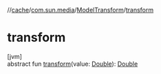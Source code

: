 //[cache](../../../index.md)/[com.sun.media](../index.md)/[ModelTransform](index.md)/[transform](transform.md)

# transform

[jvm]\
abstract fun [transform](transform.md)(value: [Double](https://kotlinlang.org/api/latest/jvm/stdlib/kotlin/-double/index.html)): [Double](https://kotlinlang.org/api/latest/jvm/stdlib/kotlin/-double/index.html)
